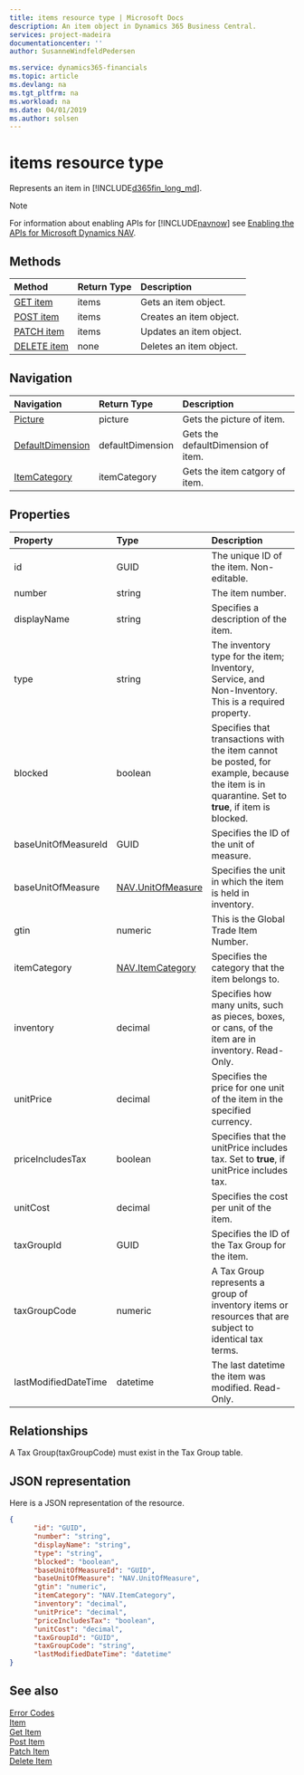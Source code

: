 ```yaml
---
title: items resource type | Microsoft Docs
description: An item object in Dynamics 365 Business Central.
services: project-madeira
documentationcenter: ''
author: SusanneWindfeldPedersen

ms.service: dynamics365-financials
ms.topic: article
ms.devlang: na
ms.tgt_pltfrm: na
ms.workload: na
ms.date: 04/01/2019
ms.author: solsen
---
```


# items resource type
Represents an item in [!INCLUDE[d365fin_long_md](../../includes/d365fin_long_md.md)].

> [!NOTE]  
> For information about enabling APIs for [!INCLUDE[navnow](../../includes/navnow_md.md)] see [Enabling the APIs for Microsoft Dynamics NAV](../enabling-apis-for-dynamics-nav.md).

## Methods

| Method                                      |Return Type|Description |
|:--------------------------------------------|:----------|:-----------|
|[GET item](../api/dynamics_item_get.md)      |items      |Gets an item object.   |
|[POST item](../api/dynamics_create_item.md)  |items      |Creates an item object.|
|[PATCH item](../api/dynamics_item_update.md) |items      |Updates an item object.|
|[DELETE item](../api/dynamics_item_delete.md)|none       |Deletes an item object.|

## Navigation 

| Navigation    |Return Type| Description      |
|:----------|:----------|:-----------------|
|[Picture](../resources/dynamics_picture.md)|picture   |Gets the picture of item. |
|[DefaultDimension](../resources/dynamics_defaultDimension.md)|defaultDimension   |Gets the defaultDimension of item. |
|[ItemCategory](../resources/dynamics_itemcategories.md)|itemCategory   |Gets the item catgory of item. |



## Properties

| Property           | Type |Description                                          |
|:-------------------|:-------|:----------------------------------------------------|
|id                  |GUID    |The unique ID of the item. Non-editable.             |
|number              |string  |The item number.                                     |
|displayName         |string  |Specifies a description of the item.                 |
|type                |string  |The inventory type for the item; Inventory, Service, and Non-Inventory. This is a required property.|
|blocked             |boolean |Specifies that transactions with the item cannot be posted, for example, because the item is in quarantine. Set to **true**, if item is blocked.|
|baseUnitOfMeasureId |GUID    |Specifies the ID of the unit of measure.             |
|baseUnitOfMeasure   |[NAV.UnitOfMeasure](../resources/dynamics_complextypes.md)|Specifies the unit in which the item is held in inventory.|
|gtin                |numeric |This is the Global Trade Item Number.                |
|itemCategory        |[NAV.ItemCategory](../resources/dynamics_complextypes.md)|Specifies the category that the item belongs to.|
|inventory           |decimal |Specifies how many units, such as pieces, boxes, or cans, of the item are in inventory. Read-Only.|
|unitPrice           |decimal |Specifies the price for one unit of the item in the specified currency.|
|priceIncludesTax    |boolean |Specifies that the unitPrice includes tax. Set to **true**, if unitPrice includes tax.|
|unitCost            |decimal |Specifies the cost per unit of the item.             |
|taxGroupId          |GUID    |Specifies the ID of the Tax Group for the item.      |
|taxGroupCode        |numeric |A Tax Group represents a group of inventory items or resources that are subject to identical tax terms.|
|lastModifiedDateTime|datetime|The last datetime the item was modified. Read-Only.  |  


## Relationships
A Tax Group(taxGroupCode) must exist in the Tax Group table.

## JSON representation

Here is a JSON representation of the resource.


```json
{
      "id": "GUID",
      "number": "string",
      "displayName": "string",
      "type": "string",
      "blocked": "boolean",
      "baseUnitOfMeasureId": "GUID",
      "baseUnitOfMeasure": "NAV.UnitOfMeasure",
      "gtin": "numeric",
      "itemCategory": "NAV.ItemCategory",
      "inventory": "decimal",
      "unitPrice": "decimal",
      "priceIncludesTax": "boolean",
      "unitCost": "decimal",
      "taxGroupId": "GUID",
      "taxGroupCode": "string",
      "lastModifiedDateTime": "datetime"
}
```

## See also



[Error Codes](../dynamics_error_codes.md)  
[Item](../resources/dynamics_item.md)  
[Get Item](../api/dynamics_item_get.md)  
[Post Item](../api/dynamics_create_item.md)  
[Patch Item](../api/dynamics_item_update.md)  
[Delete Item](../api/dynamics_item_delete.md)  